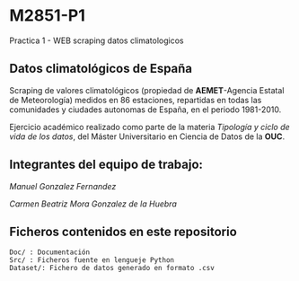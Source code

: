 # M2851-P1
Practica 1 - WEB scraping datos climatologicos

## Datos climatológicos de España
Scraping de valores  climatológicos (propiedad de **AEMET**-Agencia Estatal de Meteorología) medidos en 86 estaciones, repartidas en todas las comunidades y ciudades autonomas de España, en el periodo 1981-2010. 

Ejercicio académico realizado como parte de la materia _Tipología y ciclo de vida de los datos_, del  Máster Universitario en Ciencia de Datos de la **OUC**.

## Integrantes del equipo de trabajo:
_Manuel Gonzalez Fernandez_

_Carmen Beatriz Mora Gonzalez de la Huebra_

## Ficheros contenidos en este repositorio

```
Doc/ : Documentación 
Src/ : Ficheros fuente en lengueje Python
Dataset/: Fichero de datos generado en formato .csv
```

